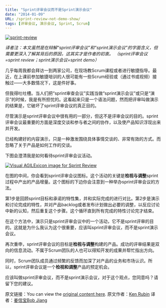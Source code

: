 ```yaml
---
title: "Sprint评审会议而不是Sprint演示会议"
date: "2014-01-09"
URL: /sprint-review-not-demo-show/
tags: [评审会议, 演示会议, Sprint, Scrum]
---
```


[![sprint-review](/wp-content/uploads/2014/01/sprint-review.jpg)](/wp-content/uploads/2014/01/sprint-review.jpg)

_译者注：本文虽然是在辩解“sprint评审会议”和“sprint演示会议”的字面含义，但需要更深入了解其背后的原因，这其实才是作者的初衷。_ _（sprint评审会议=sprint review；sprint演示会议=sprint demo）_

几乎每周我都会拜访一到两家公司，在现场教Scrum课程或者进行敏捷指导。最近，在上课前参加敏捷培训的人很可能有一些Scrum经验或（通过书或视频）接触过——大多数情况下，这是件好事。

但我得吐吐槽。当人们把“sprint审查会议”实践当做“sprint演示会议”或只是“演示”的时候，我是有所担忧的。这看起来只是一个语法问题，然而把评审叫做演示的结果是，它破坏了sprint评审会议的真正目的。

尽管演示是sprint评审会议中很有用的一部分，但这不是评审会议的目的。sprint评审会议最重要的方面是深度交谈和参与者之间的协作，以及使产品知识浮现出来并开发。

已经构建好的内容演示，只是一种激发围绕具体事情交谈的、非常有效的方式。而忽略了关于产品是如何工作的交谈。

下图会澄清我是如何看待sprint评审会议活动。

[![Visual AGILExicon image for Sprint Review](https://www.innolution.com/uploads/misc/Sprint_Review.jpg)](https://www.innolution.com/val/modal/sprint-review-activity)

在图的中间，你会看到sprint评审会议图标。这个活动的关键是**检视与调整**sprint过程中产出的产品增量。这个图标的下边你会注意到一种举办sprint评审会议的方法。

第1步是回顾sprint目标和承诺的特性集，并和实际完成的进行对比。第2步是演示和讨论完成的特性，并对产品backlog或者发布计划做出必要的调整，以反应讨论中新的认知，然后重复这个步骤。这个循环直到所有完成的特性讨论完才结束。

在这个方法中，演示只是sprint评审会议中的一个活动，它不是sprint评审的目的。这就是为什么我认为这个很重要，应该叫sprint评审会议，而不是sprint演示会议。

再次重申，sprint评审会议的目标是**检视与调整**构建的产品。成功的评审结果是双向的信息流动。不属于Scrum团队的人也可以得知开发的成果并帮忙指出方向。

同时，Scrum团队成员通过频繁的反馈而加深了对产品的业务和市场认识。所以，sprint评审会议是一个**检视和调整**产品的预定机会。

应该叫做sprint评审会议，而不是sprint演示会议，对于这个观点，您同意吗？请留下您的建议。

原文链接：You can view the [original content here](https://innolution.com/blog/its-a-sprint-review-not-a-sprint-demo). 原文作者：[Ken Rubin](https://innolution.com/about-us/kenneth-s.-rubin) 译者：[姜信宝Bob Jiang](https://bobjiang.com/about_bob_jiang/ "About Bob Jiang")
